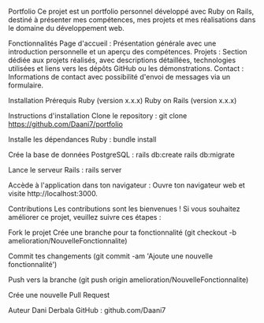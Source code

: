 Portfolio
Ce projet est un portfolio personnel développé avec Ruby on Rails, destiné à présenter mes compétences, mes projets et mes réalisations dans le domaine du développement web.

Fonctionnalités
Page d'accueil : Présentation générale avec une introduction personnelle et un aperçu des compétences.
Projets : Section dédiée aux projets réalisés, avec descriptions détaillées, technologies utilisées et liens vers les dépôts GitHub ou les démonstrations.
Contact : Informations de contact avec possibilité d'envoi de messages via un formulaire.

Installation
Prérequis
Ruby (version x.x.x)
Ruby on Rails (version x.x.x)

Instructions d'installation
Clone le repository :
git clone https://github.com/Daani7/portfolio


Installe les dépendances Ruby :
bundle install

Crée la base de données PostgreSQL :
rails db:create
rails db:migrate

Lance le serveur Rails :
rails server

Accède à l'application dans ton navigateur :
Ouvre ton navigateur web et visite http://localhost:3000.

Contributions
Les contributions sont les bienvenues ! Si vous souhaitez améliorer ce projet, veuillez suivre ces étapes :

Fork le projet
Crée une branche pour ta fonctionnalité (git checkout -b amelioration/NouvelleFonctionnalite)

Commit tes changements (git commit -am 'Ajoute une nouvelle fonctionnalité')

Push vers la branche (git push origin amelioration/NouvelleFonctionnalite)

Crée une nouvelle Pull Request

Auteur
Dani Derbala
GitHub : github.com/Daani7
